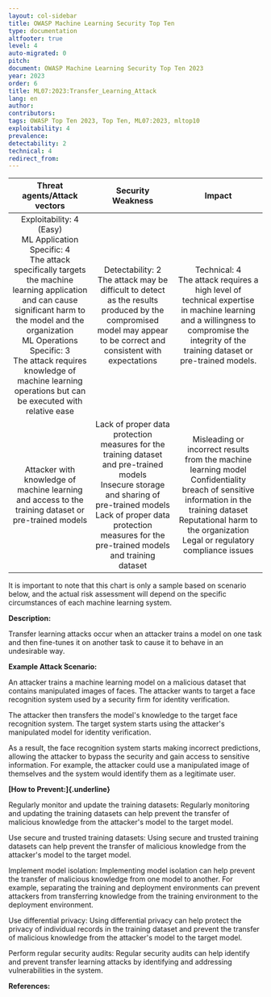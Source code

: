 ```yaml
---
layout: col-sidebar
title: OWASP Machine Learning Security Top Ten
type: documentation
altfooter: true
level: 4
auto-migrated: 0
pitch:
document: OWASP Machine Learning Security Top Ten 2023
year: 2023
order: 6
title: ML07:2023:Transfer_Learning_Attack
lang: en
author:
contributors:
tags: OWASP Top Ten 2023, Top Ten, ML07:2023, mltop10
exploitability: 4
prevalence:
detectability: 2
technical: 4
redirect_from:
---
```


|                                                                                                                                                   Threat agents/Attack vectors                                                                                                                                                   |                                                                                                            Security Weakness                                                                                                             |                                                                                                            Impact                                                                                                            |
| :------------------------------------------------------------------------------------------------------------------------------------------------------------------------------------------------------------------------------------------------------------------------------------------------------------------------------: | :--------------------------------------------------------------------------------------------------------------------------------------------------------------------------------------------------------------------------------------: | :--------------------------------------------------------------------------------------------------------------------------------------------------------------------------------------------------------------------------: |
| Exploitability: 4 (Easy)<br>ML Application Specific: 4<br>The attack specifically targets the machine learning application and can cause significant harm to the model and the organization <br>ML Operations Specific: 3<br>The attack requires knowledge of machine learning operations but can be executed with relative ease |                                   Detectability: 2<br>The attack may be difficult to detect as the results produced by the compromised model may appear to be correct and consistent with expectations                                   |                Technical: 4 <br>The attack requires a high level of technical expertise in machine learning and a willingness to compromise the integrity of the training dataset or pre-trained models.<br>                 |
|                                                                                                               Attacker with knowledge of machine learning and access to the training dataset or pre-trained models                                                                                                               | Lack of proper data protection measures for the training dataset and pre-trained models<br>Insecure storage and sharing of pre-trained models<br>Lack of proper data protection measures for the pre-trained models and training dataset | Misleading or incorrect results from the machine learning model<br>Confidentiality breach of sensitive information in the training dataset<br>Reputational harm to the organization<br>Legal or regulatory compliance issues |

It is important to note that this chart is only a sample based on
scenario below, and the actual risk assessment will depend on the
specific circumstances of each machine learning system.

**Description:**

Transfer learning attacks occur when an attacker trains a model on one
task and then fine-tunes it on another task to cause it to behave in an
undesirable way.

**Example Attack Scenario:**

An attacker trains a machine learning model on a malicious dataset that
contains manipulated images of faces. The attacker wants to target a
face recognition system used by a security firm for identity
verification.

The attacker then transfers the model's knowledge to the target face
recognition system. The target system starts using the attacker's
manipulated model for identity verification.

As a result, the face recognition system starts making incorrect
predictions, allowing the attacker to bypass the security and gain
access to sensitive information. For example, the attacker could use a
manipulated image of themselves and the system would identify them as a
legitimate user.

**[How to Prevent:]{.underline}**

Regularly monitor and update the training datasets: Regularly monitoring
and updating the training datasets can help prevent the transfer of
malicious knowledge from the attacker\'s model to the target model.

Use secure and trusted training datasets: Using secure and trusted
training datasets can help prevent the transfer of malicious knowledge
from the attacker\'s model to the target model.

Implement model isolation: Implementing model isolation can help prevent
the transfer of malicious knowledge from one model to another. For
example, separating the training and deployment environments can prevent
attackers from transferring knowledge from the training environment to
the deployment environment.

Use differential privacy: Using differential privacy can help protect
the privacy of individual records in the training dataset and prevent
the transfer of malicious knowledge from the attacker's model to the
target model.

Perform regular security audits: Regular security audits can help
identify and prevent transfer learning attacks by identifying and
addressing vulnerabilities in the system.

**References:**
